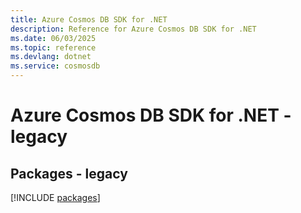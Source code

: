 ```yaml
---
title: Azure Cosmos DB SDK for .NET
description: Reference for Azure Cosmos DB SDK for .NET
ms.date: 06/03/2025
ms.topic: reference
ms.devlang: dotnet
ms.service: cosmosdb
---
```

# Azure Cosmos DB SDK for .NET - legacy
## Packages - legacy
[!INCLUDE [packages](cosmos-db-index.md)]